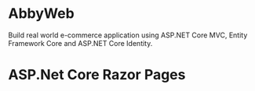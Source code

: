 # AbbyWeb
 Build real world e-commerce application using ASP.NET Core MVC, Entity Framework Core and ASP.NET Core Identity.

# ASP.Net Core Razor Pages
